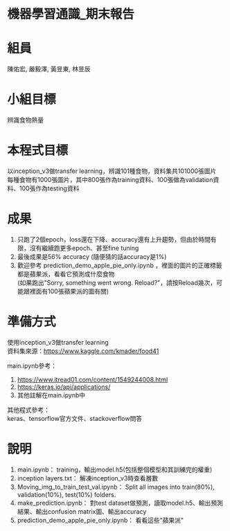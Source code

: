 # 機器學習通識_期末報告

# 組員

陳佑宏, 嚴毅澤, 黃昱東, 林昱辰

# 小組目標

辨識食物熱量

# 本程式目標

以inception_v3做transfer learning，辨識101種食物，資料集共101000張圖片  
每種食物有1000張圖片，其中800張作為training資料、100張做為validation資料、100張作為testing資料

# 成果

1. 只跑了2個epoch，loss還在下降、accuracy還有上升趨勢，但由於時間有限，沒有繼續跑更多epoch、甚至fine tuning  
2. 最後成果是56% accuracy (隨便猜的話accuracy是1%)
3. 歡迎參考 prediction_demo_apple_pie_only.ipynb ，裡面的圖片的正確標籤都是蘋果派，看看它預測成什麼食物  
(如果跑出"Sorry, something went wrong. Reload?"，請按Reload幾次，可能跟裡面有100張蘋果派的圖有關)

# 準備方式

使用inception_v3做transfer learning  
資料集來源：https://www.kaggle.com/kmader/food41

main.ipynb參考：
1. https://www.itread01.com/content/1549244008.html
2. https://keras.io/api/applications/
3. 其他註解在main.ipynb中

其他程式參考：  
keras、tensorflow官方文件、stackoverflow問答

# 說明

1. main.ipynb： training，輸出model.h5(包括整個模型和其訓練完的權重)
2. inception layers.txt： 解凍inception_v3時查看層數
3. Moving_img_to_train_test_val.ipynb： Split all images into train(80%), validation(10%), test(10%) folders.
4. make_prediction.ipynb： 對test dataset做預測，讀取model.h5、輸出預測結果、輸出confusion matrix圖、輸出accuracy
5. prediction_demo_apple_pie_only.ipynb： 看看這些"蘋果派"
